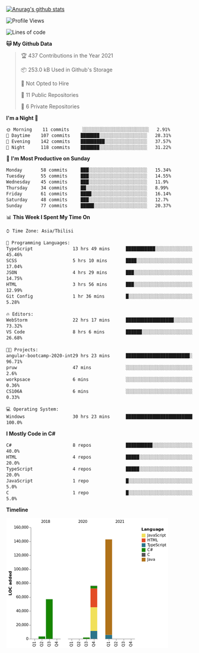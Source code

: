 [![Anurag's github stats](https://github-readme-stats.vercel.app/api?username=LukeSamkharadze&count_private=true&theme=dark&show_icons=true&custom_title=Github%20Stats)](https://github.com/anuraghazra/github-readme-stats)

<!--START_SECTION:waka-->
![Profile Views](http://img.shields.io/badge/Profile%20Views-128-blue)

![Lines of code](https://img.shields.io/badge/From%20Hello%20World%20I%27ve%20Written-280490%20lines%20of%20code-blue)

**🐱 My Github Data** 

> 🏆 437 Contributions in the Year 2021
 > 
> 📦 253.0 kB Used in Github's Storage 
 > 
> 🚫 Not Opted to Hire
 > 
> 📜 11 Public Repositories 
 > 
> 🔑 6 Private Repositories  
 > 
**I'm a Night 🦉** 

```text
🌞 Morning    11 commits     ░░░░░░░░░░░░░░░░░░░░░░░░░   2.91% 
🌆 Daytime    107 commits    ███████░░░░░░░░░░░░░░░░░░   28.31% 
🌃 Evening    142 commits    █████████░░░░░░░░░░░░░░░░   37.57% 
🌙 Night      118 commits    ███████░░░░░░░░░░░░░░░░░░   31.22%

```
📅 **I'm Most Productive on Sunday** 

```text
Monday       58 commits     ███░░░░░░░░░░░░░░░░░░░░░░   15.34% 
Tuesday      55 commits     ███░░░░░░░░░░░░░░░░░░░░░░   14.55% 
Wednesday    45 commits     ███░░░░░░░░░░░░░░░░░░░░░░   11.9% 
Thursday     34 commits     ██░░░░░░░░░░░░░░░░░░░░░░░   8.99% 
Friday       61 commits     ████░░░░░░░░░░░░░░░░░░░░░   16.14% 
Saturday     48 commits     ███░░░░░░░░░░░░░░░░░░░░░░   12.7% 
Sunday       77 commits     █████░░░░░░░░░░░░░░░░░░░░   20.37%

```


📊 **This Week I Spent My Time On** 

```text
⌚︎ Time Zone: Asia/Tbilisi

💬 Programming Languages: 
TypeScript               13 hrs 49 mins      ███████████░░░░░░░░░░░░░░   45.46% 
SCSS                     5 hrs 10 mins       ████░░░░░░░░░░░░░░░░░░░░░   17.04% 
JSON                     4 hrs 29 mins       ███░░░░░░░░░░░░░░░░░░░░░░   14.75% 
HTML                     3 hrs 56 mins       ███░░░░░░░░░░░░░░░░░░░░░░   12.99% 
Git Config               1 hr 36 mins        █░░░░░░░░░░░░░░░░░░░░░░░░   5.28%

🔥 Editors: 
WebStorm                 22 hrs 17 mins      ██████████████████░░░░░░░   73.32% 
VS Code                  8 hrs 6 mins        ██████░░░░░░░░░░░░░░░░░░░   26.68%

🐱‍💻 Projects: 
angular-bootcamp-2020-int29 hrs 23 mins      ████████████████████████░   96.71% 
pruw                     47 mins             ░░░░░░░░░░░░░░░░░░░░░░░░░   2.6% 
workpsace                6 mins              ░░░░░░░░░░░░░░░░░░░░░░░░░   0.36% 
CS106A                   6 mins              ░░░░░░░░░░░░░░░░░░░░░░░░░   0.33%

💻 Operating System: 
Windows                  30 hrs 23 mins      █████████████████████████   100.0%

```

**I Mostly Code in C#** 

```text
C#                       8 repos             ██████████░░░░░░░░░░░░░░░   40.0% 
HTML                     4 repos             █████░░░░░░░░░░░░░░░░░░░░   20.0% 
TypeScript               4 repos             █████░░░░░░░░░░░░░░░░░░░░   20.0% 
JavaScript               1 repo              █░░░░░░░░░░░░░░░░░░░░░░░░   5.0% 
C                        1 repo              █░░░░░░░░░░░░░░░░░░░░░░░░   5.0%

```


**Timeline**

![Chart not found](https://raw.githubusercontent.com/LukeSamkharadze/LukeSamkharadze/main/charts/bar_graph.png) 


<!--END_SECTION:waka-->
